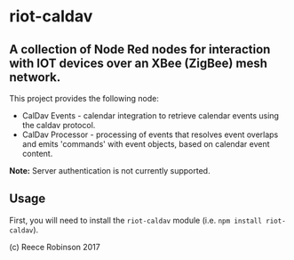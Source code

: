 # riot-caldav
## A collection of Node Red nodes for interaction with IOT devices over an XBee (ZigBee) mesh network.

This project provides the following node:

* CalDav Events - calendar integration to retrieve calendar events using the caldav protocol.
* CalDav Processor - processing of events that resolves event overlaps and emits 'commands' with event objects, based on calendar event content. 

**Note:** Server authentication is not currently supported.
## Usage

First, you will need to install the `riot-caldav` module (i.e.
`npm install riot-caldav`).


(c) Reece Robinson 2017

